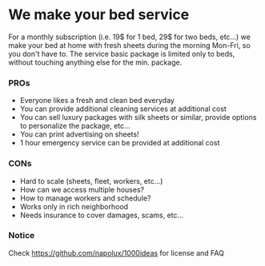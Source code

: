 # We make your bed service

For a monthly subscription (i.e. 19$ for 1 bed, 29$ for two beds, etc...) we make your bed at home with fresh sheets during the morning Mon-Fri, so you don't have to. The service basic package is limited only to beds, without touching anything else for the min. package.

### PROs

* Everyone likes a fresh and clean bed everyday
* You can provide additional cleaning services at additional cost
* You can sell luxury packages with silk sheets or similar, provide options to personalize the package, etc...
* You can print advertising on sheets!
* 1 hour emergency service can be provided at additional cost

### CONs

* Hard to scale (sheets, fleet, workers, etc...)
* How can we access multiple houses?
* How to manage workers and schedule?
* Works only in rich neighborhood
* Needs insurance to cover damages, scams, etc...

### Notice

Check https://github.com/napolux/1000ideas for license and FAQ
